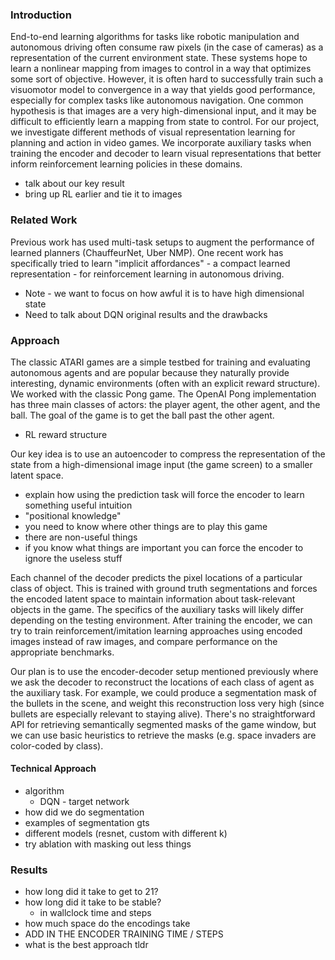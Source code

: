 ### Introduction
End-to-end learning algorithms for tasks like robotic manipulation and autonomous driving often consume raw pixels (in the case of cameras) as a representation of the current environment state. These systems hope to learn a nonlinear mapping from images to control in a way that optimizes some sort of objective. However, it is often hard to successfully train such a visuomotor model to convergence in a way that yields good performance, especially for complex tasks like autonomous navigation. One common hypothesis is that images are a very high-dimensional input, and it may be difficult to efficiently learn a mapping from state to control. For our project, we investigate different methods of visual representation learning for planning and action in video games. We incorporate auxiliary tasks when training the encoder and decoder to learn visual representations that better inform reinforcement learning policies in these domains.

- talk about our key result
- bring up RL earlier and tie it to images


### Related Work
Previous work has used multi-task setups to augment the performance of learned planners (ChauffeurNet, Uber NMP). One recent work has specifically tried to learn "implicit affordances" - a compact learned representation - for reinforcement learning in autonomous driving. 

- Note - we want to focus on how awful it is to have high dimensional state
- Need to talk about DQN original results and the drawbacks

### Approach
The classic ATARI games are a simple testbed for training and evaluating autonomous agents and are popular because they naturally provide interesting, dynamic environments (often with an explicit reward structure). We worked with the classic Pong game. The OpenAI Pong implementation has three main classes of actors: the player agent, the other agent, and the ball. The goal of the game is to get the ball past the other agent. 

- RL reward structure

Our key idea is to use an autoencoder to compress the representation of the state from a high-dimensional image input (the game screen) to a smaller latent space. 

- explain how using the prediction task will force the encoder to learn something useful intuition
- "positional knowledge"
- you need to know where other things are to play this game
- there are non-useful things
- if you know what things are important you can force the encoder to ignore the useless stuff

Each channel of the decoder predicts the pixel locations of a particular class of object. This is trained with ground truth segmentations and forces the encoded latent space to maintain information about task-relevant objects in the game. The specifics of the auxiliary tasks will likely differ depending on the testing environment. After training the encoder, we can try to train reinforcement/imitation learning approaches using encoded images instead of raw images, and compare performance on the appropriate benchmarks. 

Our plan is to use the encoder-decoder setup mentioned previously where we ask the decoder to reconstruct the locations of each class of agent as the auxiliary task. For example, we could produce a segmentation mask of the bullets in the scene, and weight this reconstruction loss very high (since bullets are especially relevant to staying alive). There's no straightforward API for retrieving semantically segmented masks of the game window, but we can use basic heuristics to retrieve the masks (e.g. space invaders are color-coded by class). 

#### Technical Approach

- algorithm
  - DQN - target network
- how did we do segmentation
- examples of segmentation gts
- different models (resnet, custom with different k)
- try ablation with masking out less things

### Results

- how long did it take to get to 21?
- how long did it take to be stable?
  - in wallclock time and steps
- how much space do the encodings take
- ADD IN THE ENCODER TRAINING TIME / STEPS
- what is the best approach tldr